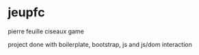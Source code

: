 # jeupfc
pierre feuille ciseaux game


project done with boilerplate, bootstrap, js and js/dom interaction
